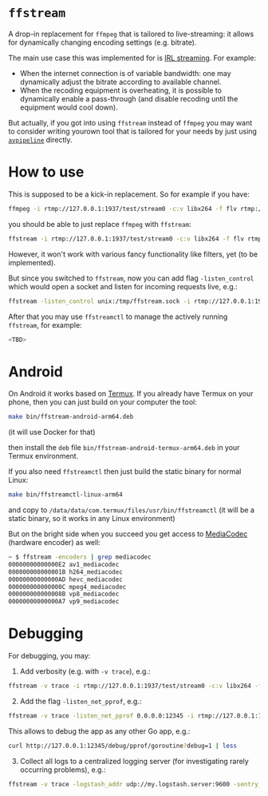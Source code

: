 # `ffstream`

A drop-in replacement for `ffmpeg` that is tailored to live-streaming: it allows for dynamically changing encoding settings (e.g. bitrate).

The main use case this was implemented for is [IRL streaming](https://kick.com/category/irl). For example:
* When the internet connection is of variable bandwidth: one may dynamically adjust the bitrate according to available channel.
* When the recoding equipment is overheating, it is possible to dynamically enable a pass-through (and disable recoding until the equipment would cool down).

But actually, if you got into using `ffstream` instead of `ffmpeg` you may want to consider writing yourown tool that is tailored for your needs by just using [`avpipeline`](https://github.com/xaionaro-go/avpipeline) directly.

# How to use

This is supposed to be a kick-in replacement. So for example if you have:
```sh
ffmpeg -i rtmp://127.0.0.1:1937/test/stream0 -c:v libx264 -f flv rtmp://127.0.0.1:1937/test/stream1
```
you should be able to just replace `ffmpeg` with `ffstream`:
```sh
ffstream -i rtmp://127.0.0.1:1937/test/stream0 -c:v libx264 -f flv rtmp://127.0.0.1:1937/test/stream1
```

However, it won't work with various fancy functionality like filters, yet (to be implemented).

But since you switched to `ffstream`, now you can add flag `-listen_control` which would open a socket and listen for incoming requests live, e.g.:
```sh
ffstream -listen_control unix:/tmp/ffstream.sock -i rtmp://127.0.0.1:1937/test/stream0 -c:v libx264 -f flv rtmp://127.0.0.1:1937/test/stream1
```

After that you may use `ffstreamctl` to manage the actively running `ffstream`, for example:
```sh
<TBD>
```

# Android

On Android it works based on [Termux](https://en.wikipedia.org/wiki/Termux). If you already have Termux on your phone, then you can just build on your computer the tool:
```sh
make bin/ffstream-android-arm64.deb
```
(it will use Docker for that)

then install the `deb` file `bin/ffstream-android-termux-arm64.deb` in your Termux environment.

If you also need `ffstreamctl` then just build the static binary for normal Linux:
```sh
make bin/ffstreamctl-linux-arm64
```
and copy to `/data/data/com.termux/files/usr/bin/ffstreamctl` (it will be a static binary, so it works in any Linux environment)

But on the bright side when you succeed you get access to [MediaCodec](https://developer.android.com/reference/android/media/MediaCodec) (hardware encoder) as well:
```sh
~ $ ffstream -encoders | grep mediacodec
00000000000000E2 av1_mediacodec
000000000000001B h264_mediacodec
00000000000000AD hevc_mediacodec
000000000000000C mpeg4_mediacodec
000000000000008B vp8_mediacodec
00000000000000A7 vp9_mediacodec
```

# Debugging
For debugging, you may:

1. Add verbosity (e.g. with `-v trace`), e.g.:
```sh
ffstream -v trace -i rtmp://127.0.0.1:1937/test/stream0 -c:v libx264 -f flv rtmp://127.0.0.1:1937/test/stream1
```

2. Add the flag `-listen_net_pprof`, e.g.:
```sh
ffstream -v trace -listen_net_pprof 0.0.0.0:12345 -i rtmp://127.0.0.1:1937/test/stream0 -c:v libx264 -f flv rtmp://127.0.0.1:1937/test/stream1
```

This allows to debug the app as any other Go app, e.g.:
```sh
curl http://127.0.0.1:12345/debug/pprof/goroutine?debug=1 | less
```

3. Collect all logs to a centralized logging server (for investigating rarely occurring problems), e.g.:
```sh
ffstream -v trace -logstash_addr udp://my.logstash.server:9600 -sentry_dsn https://my.sentry.server/URI -i rtmp://127.0.0.1:1937/test/stream0 -c:v libx264 -f flv rtmp://127.0.0.1:1937/test/stream1
```

